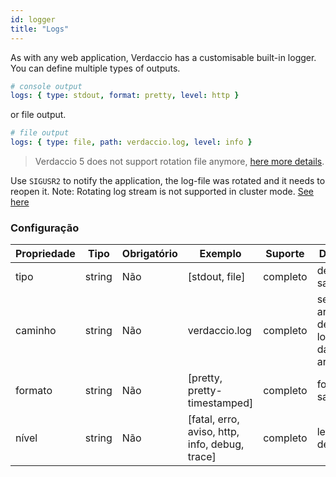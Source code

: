 ```yaml
---
id: logger
title: "Logs"
---
```


As with any web application, Verdaccio has a customisable built-in logger. You can define multiple types of outputs.

```yaml
# console output
logs: { type: stdout, format: pretty, level: http }
```

or file output.

```yaml
# file output
logs: { type: file, path: verdaccio.log, level: info }
```

> Verdaccio 5 does not support rotation file anymore, [here more details](https://verdaccio.org/blog/2021/04/14/verdaccio-5-migration-guide#pinojs-is-the-new-logger).

Use `SIGUSR2` to notify the application, the log-file was rotated and it needs to reopen it. Note: Rotating log stream is not supported in cluster mode. [See here](https://github.com/trentm/node-bunyan#stream-type-rotating-file)

### Configuração

| Propriedade | Tipo   | Obrigatório | Exemplo                                        | Suporte  | Descrição                                                 |
| ----------- | ------ | ----------- | ---------------------------------------------- | -------- | --------------------------------------------------------- |
| tipo        | string | Não         | [stdout, file]                                 | completo | define a saída                                            |
| caminho     | string | Não         | verdaccio.log                                  | completo | se o tipo é arquivo, define a localização daquele arquivo |
| formato     | string | Não         | [pretty, pretty-timestamped]                   | completo | formato da saída                                          |
| nível       | string | Não         | [fatal, erro, aviso, http, info, debug, trace] | completo | level detalhado                                           |
